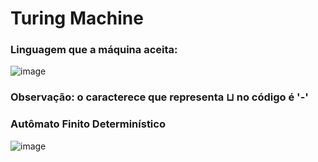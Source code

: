 # Turing Machine

### Linguagem que a máquina aceita:
![image](https://github.com/larasous/TuringMachine/assets/72759776/470cd027-c3ad-4bad-a1f3-d9dcc8df223b)

### Observação: o caracterece que representa ⊔ no código é '-'

### Autômato Finito Determinístico
![image](https://github.com/larasous/TuringMachine/assets/72759776/f10a731d-e40a-4721-a869-395f28c25317)
